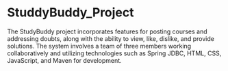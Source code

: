 # StuddyBuddy_Project
 The StudyBuddy project incorporates features for posting courses and addressing doubts, along with the ability to view, like, dislike, and provide solutions. The system involves a team of three members working collaboratively and utilizing technologies such as Spring JDBC, HTML, CSS, JavaScript, and Maven for development.
